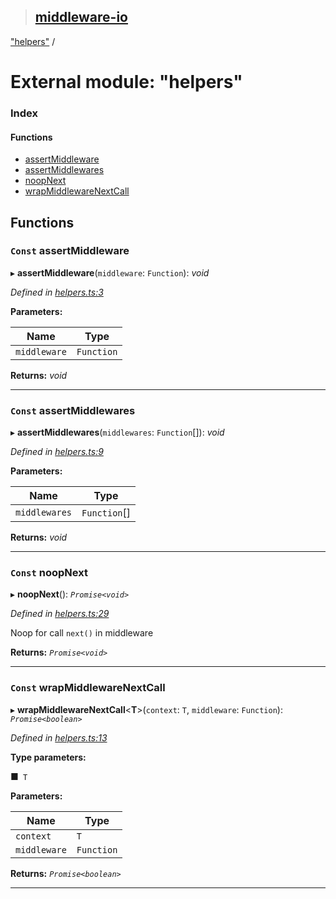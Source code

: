 > ## [middleware-io](../README.md)

["helpers"](_helpers_.md) /

# External module: "helpers"

### Index

#### Functions

* [assertMiddleware](_helpers_.md#const-assertmiddleware)
* [assertMiddlewares](_helpers_.md#const-assertmiddlewares)
* [noopNext](_helpers_.md#const-noopnext)
* [wrapMiddlewareNextCall](_helpers_.md#const-wrapmiddlewarenextcall)

## Functions

### `Const` assertMiddleware

▸ **assertMiddleware**(`middleware`: `Function`): *void*

*Defined in [helpers.ts:3](url)*

**Parameters:**

Name | Type |
------ | ------ |
`middleware` | `Function` |

**Returns:** *void*

___

### `Const` assertMiddlewares

▸ **assertMiddlewares**(`middlewares`: `Function`[]): *void*

*Defined in [helpers.ts:9](url)*

**Parameters:**

Name | Type |
------ | ------ |
`middlewares` | `Function`[] |

**Returns:** *void*

___

### `Const` noopNext

▸ **noopNext**(): *`Promise<void>`*

*Defined in [helpers.ts:29](url)*

Noop for call `next()` in middleware

**Returns:** *`Promise<void>`*

___

### `Const` wrapMiddlewareNextCall

▸ **wrapMiddlewareNextCall**<**T**>(`context`: `T`, `middleware`: `Function`): *`Promise<boolean>`*

*Defined in [helpers.ts:13](url)*

**Type parameters:**

■` T`

**Parameters:**

Name | Type |
------ | ------ |
`context` | `T` |
`middleware` | `Function` |

**Returns:** *`Promise<boolean>`*

___
